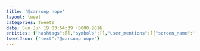 ```yaml
---
title: '@carsonp nope'
layout: tweet
categories: tweets
date: Sun Jun 19 03:54:39 +0000 2016
entities: {"hashtags":[],"symbols":[],"user_mentions":[{"screen_name":"CarsonP","name":"carson pearce","id":904054142590742500,"id_str":"904054142590742528","indices":[0,8]}],"urls":[]}
tweetJson: {"text":"@carsonp nope"}
---
```

